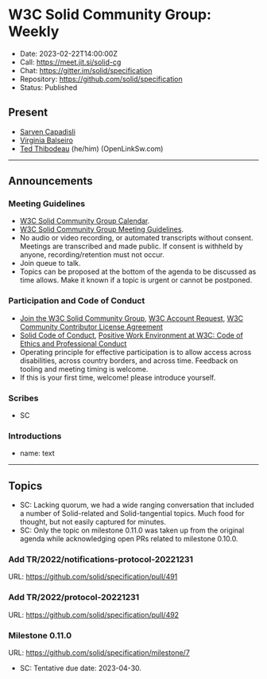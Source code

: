 # W3C Solid Community Group: Weekly

* Date: 2023-02-22T14:00:00Z
* Call: https://meet.jit.si/solid-cg
* Chat: https://gitter.im/solid/specification
* Repository: https://github.com/solid/specification
* Status: Published

## Present
* [Sarven Capadisli](https://csarven.ca/#i)
* [Virginia Balseiro](https://virginiabalseiro.com/#me)
* [Ted Thibodeau](https://github.com/TallTed/) (he/him) (OpenLinkSw.com)

---

## Announcements

### Meeting Guidelines
* [W3C Solid Community Group Calendar](https://www.w3.org/groups/cg/solid/calendar).
* [W3C Solid Community Group Meeting Guidelines](https://github.com/solid/specification/blob/main/meetings/README.md).
* No audio or video recording, or automated transcripts without consent. Meetings are transcribed and made public. If consent is withheld by anyone, recording/retention must not occur.
* Join queue to talk.
* Topics can be proposed at the bottom of the agenda to be discussed as time allows. Make it known if a topic is urgent or cannot be postponed.


### Participation and Code of Conduct
* [Join the W3C Solid Community Group](https://www.w3.org/community/solid/join), [W3C Account Request](http://www.w3.org/accounts/request), [W3C Community Contributor License Agreement](https://www.w3.org/community/about/agreements/cla/)
* [Solid Code of Conduct](https://github.com/solid/process/blob/main/code-of-conduct.md), [Positive Work Environment at W3C: Code of Ethics and Professional Conduct](https://www.w3.org/Consortium/cepc/)
* Operating principle for effective participation is to allow access across disabilities, across country borders, and across time. Feedback on tooling and meeting timing is welcome.
* If this is your first time, welcome! please introduce yourself.


### Scribes
* SC

### Introductions
* name: text

---


## Topics

* SC: Lacking quorum, we had a wide ranging conversation that included a number of Solid-related and Solid-tangential topics. Much food for thought, but not easily captured for minutes.
* SC: Only the topic on milestone 0.11.0 was taken up from the original agenda while acknowledging open PRs related to milestone 0.10.0.

### Add TR/2022/notifications-protocol-20221231
URL: https://github.com/solid/specification/pull/491

### Add TR/2022/protocol-20221231
URL: https://github.com/solid/specification/pull/492


### Milestone 0.11.0
URL: https://github.com/solid/specification/milestone/7

* SC: Tentative due date: 2023-04-30.
